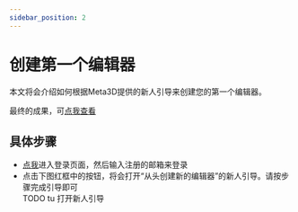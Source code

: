 ```yaml
---
sidebar_position: 2
---
```


# 创建第一个编辑器

本文将会介绍如何根据Meta3D提供的新人引导来创建您的第一个编辑器。


最终的成果，可[点我查看](https://meta3d-production-5eol5gce9a6b9c-1302358347.tcloudbaseapp.com/EnterApp?account=meta3d&appName=%E6%9C%80%E7%AE%80%E5%8D%95%E7%9A%84%E7%BC%96%E8%BE%91%E5%99%A81)

## 具体步骤

- [点我](https://meta3d-production-5eol5gce9a6b9c-1302358347.tcloudbaseapp.com/Login)进入登录页面，然后输入注册的邮箱来登录
- 点击下图红框中的按钮，将会打开“从头创建新的编辑器”的新人引导。请按步骤完成引导即可   
TODO tu 打开新人引导

<!-- 如果不是第一次点击该按钮，则不会打开新人引导。可以点击下图红框中的按钮， -->

